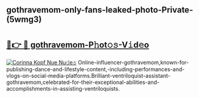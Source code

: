 ## gothravemom-only-fans​-leaked-photo​-Private-(5wmg3)


# <h2><a href="https://mediaupload.pro?title=gothravemom&ref=git">🔗👉 🔴 gothravemom-P𝚑ot𝚘𝚜-V𝚒d𝚎o</a></h2>

[![Corinna Kopf Nue Nu𝚍e𝚜](https://i.imgur.com/0qMVB7G.gif)](https://mediaupload.pro?title=gothravemom&ref=git)
Online-influencer-gothravemom,known-for-publishing-dance-and-lifestyle-content,-including-performances-and-vlogs-on-social-media-platforms.Brilliant-ventriloquist-assistant-gothravemom,celebrated-for-their-exceptional-abilities-and-accomplishments-in-assisting-ventriloquists.  